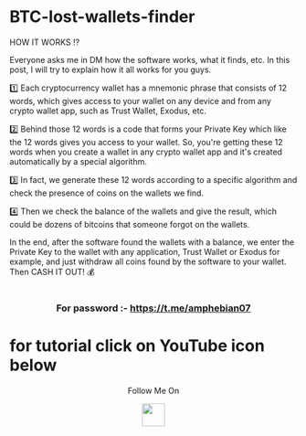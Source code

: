 # BTC-lost-wallets-finder

HOW IT WORKS ⁉️

Everyone asks me in DM how the software works, what it finds, etc. In this post, I will try to explain how it all works for you guys.

1️⃣ Each cryptocurrency wallet has a mnemonic phrase that consists of 12 words, which gives access to your wallet on any device and from any crypto wallet app, such as Trust Wallet, Exodus, etc.

2️⃣ Behind those 12 words is a code that forms your Private Key which like the 12 words gives you access to your wallet. So, you're getting these 12 words when you create a wallet in any crypto wallet app and it's created automatically by a special algorithm. 


3️⃣ In fact, we generate these 12 words according to a specific algorithm and check the presence of сoins on the wallets we find.


4️⃣ Then we check the balance of the wallets and give the result, which could be dozens of bitcoins that someone forgot on the wallets.


In the end, after the software found the wallets with a balance, we enter the Private Key to the wallet with any application, Trust Wallet or Exodus for example, and just withdraw all coins found by the software to your wallet. Then CASH IT OUT! 💰

# <h3 align="center">For password :- https://t.me/amphebian07

# for tutorial click on YouTube icon below
<p align="center">
  Follow Me On
</p>
<p align="center">
  <a href="https://shrinke.me/btc-lost_coins3">
    <img src="https://www.iconsdb.com/icons/preview/red/youtube-4-xxl.png" width="40" height="40">
  </a>
</p>
